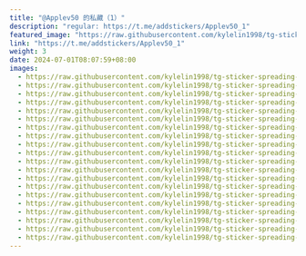 ```yaml
---
title: "@Applev50 的私藏（1）"
description: "regular: https://t.me/addstickers/Applev50_1"
featured_image: "https://raw.githubusercontent.com/kylelin1998/tg-sticker-spreading-worldwide-images/main/img/b7a7e1f0-a496-4568-8c74-62c8e83e2e96.jpg"
link: "https://t.me/addstickers/Applev50_1"
weight: 3
date: 2024-07-01T08:07:59+08:00
images:
  - https://raw.githubusercontent.com/kylelin1998/tg-sticker-spreading-worldwide-images/main/img/b7a7e1f0-a496-4568-8c74-62c8e83e2e96.jpg
  - https://raw.githubusercontent.com/kylelin1998/tg-sticker-spreading-worldwide-images/main/img/c511d69b-4b1b-4f29-9b07-da06079b0d35.jpg
  - https://raw.githubusercontent.com/kylelin1998/tg-sticker-spreading-worldwide-images/main/img/2088f966-5c50-4998-adc3-09b81b770d0e.jpg
  - https://raw.githubusercontent.com/kylelin1998/tg-sticker-spreading-worldwide-images/main/img/a9dd4ffd-a9bb-4efe-ba83-90afa3d97ea4.jpg
  - https://raw.githubusercontent.com/kylelin1998/tg-sticker-spreading-worldwide-images/main/img/26e20dc1-67aa-405f-a98a-ed75540a51a1.jpg
  - https://raw.githubusercontent.com/kylelin1998/tg-sticker-spreading-worldwide-images/main/img/e8cb97a3-0245-4c31-a7db-2a628de5c8b7.jpg
  - https://raw.githubusercontent.com/kylelin1998/tg-sticker-spreading-worldwide-images/main/img/a1f46c1b-e673-4fea-b1d5-79f77546ff37.jpg
  - https://raw.githubusercontent.com/kylelin1998/tg-sticker-spreading-worldwide-images/main/img/0c7d7553-e460-45e4-955a-3a309c21cb15.jpg
  - https://raw.githubusercontent.com/kylelin1998/tg-sticker-spreading-worldwide-images/main/img/dd8cba22-599c-456d-98b9-99b91063768f.jpg
  - https://raw.githubusercontent.com/kylelin1998/tg-sticker-spreading-worldwide-images/main/img/e33b9815-5330-4796-8ba2-b0743d8f5d13.jpg
  - https://raw.githubusercontent.com/kylelin1998/tg-sticker-spreading-worldwide-images/main/img/6dbc05d1-f07a-4205-a22b-7fa61720785c.jpg
  - https://raw.githubusercontent.com/kylelin1998/tg-sticker-spreading-worldwide-images/main/img/a8d0898d-b16b-44ed-9dcd-aa718267aad5.jpg
  - https://raw.githubusercontent.com/kylelin1998/tg-sticker-spreading-worldwide-images/main/img/953589ec-3b94-469c-8904-5daa4e52d728.jpg
  - https://raw.githubusercontent.com/kylelin1998/tg-sticker-spreading-worldwide-images/main/img/1ec9449a-53d1-4be1-9eb9-06aa52bc173b.jpg
  - https://raw.githubusercontent.com/kylelin1998/tg-sticker-spreading-worldwide-images/main/img/a722359a-5079-4e2c-9956-6e3f09eab3b2.jpg
  - https://raw.githubusercontent.com/kylelin1998/tg-sticker-spreading-worldwide-images/main/img/961008e9-98c3-463d-ac72-36bd665746d5.jpg
  - https://raw.githubusercontent.com/kylelin1998/tg-sticker-spreading-worldwide-images/main/img/59f12a26-dbc3-4406-a966-a19a79743e40.jpg
  - https://raw.githubusercontent.com/kylelin1998/tg-sticker-spreading-worldwide-images/main/img/5b6b9ffa-f680-41de-a789-c58b8920bdf0.jpg
  - https://raw.githubusercontent.com/kylelin1998/tg-sticker-spreading-worldwide-images/main/img/6555d181-7378-4e19-a221-9d009d3823e7.jpg
  - https://raw.githubusercontent.com/kylelin1998/tg-sticker-spreading-worldwide-images/main/img/4176c619-3920-455d-8c5d-b87b8c75ee1a.jpg
---
```

